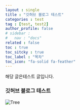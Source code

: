 ```yaml
---
layout : single
title : "깃허브 블로그 테스트"
categories : test
tag : [test, test2]
author_profile: false
# sidebar :
#   nav : "docs"
related : false
toc : true
toc_sitcky : true
toc_label : "목차"
toc_icon: "fa-solid fa-feather"
---
```

<div class="notice">
  <p>해당 글은테스트 글입니다.</p>
</div>

### 깃허브 블로그 테스트

![Tree](https://github.com/ledraco/TIL/assets/98178673/7a64837e-5a35-49a0-8dca-d9e98d7ab52a)

